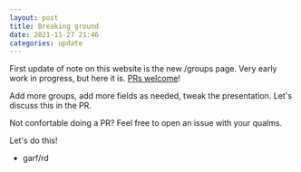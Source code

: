 ```yaml
---
layout: post
title: Breaking ground
date: 2021-11-27 21:46
categories: update
---
```


First update of note on this website is the new /groups page. Very early work in progress, but here it is. [PRs welcome](https://github.com/pcardoso/scenept)!

Add more groups, add more fields as needed, tweak the presentation. Let's discuss this in the PR.

Not confortable doing a PR? Feel free to open an issue with your qualms.

Let's do this!

- garf/rd
